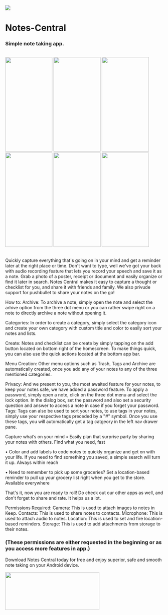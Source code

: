 <img src="https://raw.githubusercontent.com/vidit135g/Notes-Central/master/screenshots/long.png"/>

# Notes-Central
### Simple note taking app.
<br />
<div class="christmas_promotion_boxes">
    <img src="https://raw.githubusercontent.com/vidit135g/Notes-Central/master/screenshots/1.png" width="150" height="300"/>
    <img src="https://raw.githubusercontent.com/vidit135g/Notes-Central/master/screenshots/2.png" width="150" height="300"/>
    <img src="https://raw.githubusercontent.com/vidit135g/Notes-Central/master/screenshots/3.png" width="150" height="300"/>
    <img src="https://raw.githubusercontent.com/vidit135g/Notes-Central/master/screenshots/4.png" width="150" height="300"/>
    <img src="https://raw.githubusercontent.com/vidit135g/Notes-Central/master/screenshots/5.png" width="150" height="300"/>
    <img src="https://raw.githubusercontent.com/vidit135g/Notes-Central/master/screenshots/6.png" width="150" height="300"/>
</div>

<br />

Quickly capture everything that's going on in your mind and get a reminder later at the right place or time. Don't want to type, well we've got your back with audio recording feature that lets you record your speech and save it as a note. 
Grab a photo of a poster, receipt or document and easily organize or find it later in search. Notes Central makes it easy to capture a thought or checklist for you, and share it with friends and family. We also privude support for pushbullet to share your notes on the go!


How to:
Archive: To archive a note, simply open the note and select the arhive option from the three dot menu or you can rather swipe right on a note to directly archive a note without opening it.

Categories: In order to create a category, simply select the category icon and create your own category with custom title and color to easily sort your notes and lists.

Create: Notes and checklist can be create by simply tapping on the add button located on bottom right of the homescreen. To make things quick, you can also use the quick actions located at the bottom app bar.

Menu Creation: Other menu options such as Trash, Tags and Archive are automatically created, once you add any of your notes to any of the three mentioned categories.

Privacy: And we present to you, the most awaited feature for your notes, to keep your notes safe, we have added a password feature. To apply a password, simply open a note, click on the three dot menu and select the lock option. In the dialog box, set the password and also set a security question and answer to access a note in case if you forget your password.
Tags: Tags can also be used to sort your notes, to use tags in your notes, simply use your respective tags preceded by a "#" symbol. Once you use these tags, you will automatically get a tag catgeory in the left nav drawer pane.

Capture what’s on your mind
• Easily plan that surprise party by sharing your notes with others.
Find what you need, fast

• Color and add labels to code notes to quickly organize and get on with your life. If you need to find something you saved, a simple search will turn it up.
Always within reach

• Need to remember to pick up some groceries? Set a location-based reminder to pull up your grocery list right when you get to the store.
Available everywhere

That's it, now you are ready to roll!
Do check out our other apps as well, and don't forget to share and rate. It helps us a lot.


Permissions Required: 
Camera: This is used to attach images to notes in Keep.
Contacts: This is used to share notes to contacts.
Microphone: This is used to attach audio to notes.
Location: This is used to set and fire location-based reminders.
Storage: This is used to add attachments from storage to their notes.

### (These permissions are either requested in the beginning or as you access more features in app.)

Download Notes Central today for free and enjoy superior, safe and smooth note taking on your Android device.

<a href="https://play.google.com/store/apps/details?id=com.absolute.android.notescentral&hl=en"><img src="https://raw.githubusercontent.com/vidit135g/Notes-Central/master/screenshots/google-play-badge.png" width="300" height="120"/></a>
